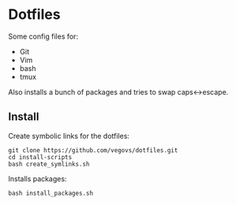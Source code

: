 # Dotfiles 

Some config files for: 
* Git
* Vim
* bash
* tmux

Also installs a bunch of packages and tries to swap caps<->escape.

## Install 
Create symbolic links for the dotfiles:
```
git clone https://github.com/vegovs/dotfiles.git
cd install-scripts
bash create_symlinks.sh
```
Installs packages:
```
bash install_packages.sh
```
